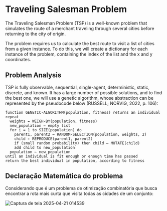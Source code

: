 # Traveling Salesman Problem

The Traveling Salesman Problem (TSP) is a well-known problem that simulates the route of a merchant traveling through several cities before returning to the city of origin.

The problem requires us to calculate the best route to visit a list of cities from a given instance. To do this, we will create a dictionary for each instance of the problem, containing the index of the list and the x and y coordinates.

## Problem Analysis

TSP is fully observable, sequential, single-agent, deterministic, static, discrete, and known. It has a large number of possible solutions, and to find the best one, we will use a genetic algorithm, whose abstraction can be represented by the pseudocode below (RUSSELL; NORVIG, 2022, p. 106):

```
function GENETIC-ALGORITHM(population, fitness) returns an individual
repeat
  weights ← WEIGH-BY(population, fitness)
  new_population ← empty list
  for i = 1 to SIZE(population) do
    parent1, parent2 ← RANDOM-SELECTION(population, weights, 2)
    child ← REPRODUCE(parent1, parent2)
    if (small random probability) then child ← MUTATE(child)
    add child to new_population
  population ← new_population
until an individual is fit enough or enough time has passed
return the best individual in population, according to fitness
```

## Declaração Matemática do problema

Considerando que é um problema de otimização combinatória que busca encontrar a rota mais curta que visita todas as cidades de um conjunto: 

![Captura de tela 2025-04-21 014539](https://github.com/user-attachments/assets/302ad6e3-20d5-4abd-b14f-e727d34a30be)
